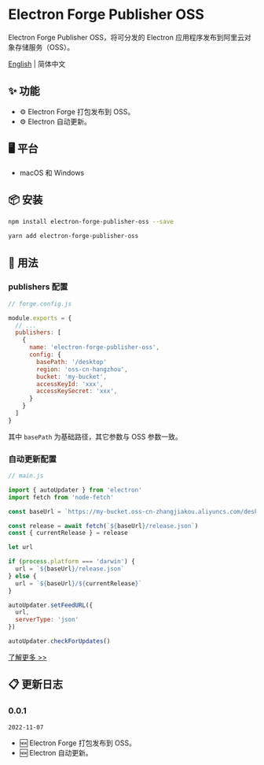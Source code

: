 # Electron Forge Publisher OSS

Electron Forge Publisher OSS，将可分发的 Electron 应用程序发布到阿里云对象存储服务（OSS）。

[English](./README.md)  | 简体中文

## ✨ 功能

- ⚙️ Electron Forge 打包发布到 OSS。
- ⚙️ Electron 自动更新。

## 🖥 平台

- macOS 和 Windows

## 📦 安装

```bash
npm install electron-forge-publisher-oss --save
```

```bash
yarn add electron-forge-publisher-oss
```

## 🔨 用法

### publishers 配置

```javascript
// forge.config.js

module.exports = {
  // ...
  publishers: [
    {
      name: 'electron-forge-publisher-oss',
      config: {
        basePath: '/desktop'
        region: 'oss-cn-hangzhou',
        bucket: 'my-bucket',
        accessKeyId: 'xxx',
        accessKeySecret: 'xxx',
      }
    }
  ]
}
```

其中 `basePath` 为基础路径，其它参数与 OSS 参数一致。

### 自动更新配置

```javascript
// main.js

import { autoUpdater } from 'electron'
import fetch from 'node-fetch'

const baseUrl = `https://my-bucket.oss-cn-zhangjiakou.aliyuncs.com/desktop/${platform}`

const release = await fetch(`${baseUrl}/release.json`)
const { currentRelease } = release

let url

if (process.platform === 'darwin') {
  url = `${baseUrl}/release.json`
} else {
  url = `${baseUrl}/${currentRelease}`
}

autoUpdater.setFeedURL({
  url,
  serverType: 'json'
})

autoUpdater.checkForUpdates()
```

[了解更多 >>](https://www.yuque.com/zouyong/blog/cr8gko)

## 📋 更新日志

### 0.0.1

`2022-11-07`
- 🆕 Electron Forge 打包发布到 OSS。
- 🆕 Electron 自动更新。


